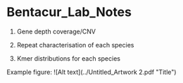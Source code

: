 # Bentacur_Lab_Notes

1. Gene depth coverage/CNV

2. Repeat characterisation of each species

3. Kmer distributions for each species

Example figure:
![Alt text](../Untitled_Artwork 2.pdf "Title")


